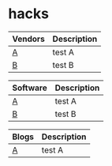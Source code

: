# hacks

Vendors| Description
---- | ----
[A](https://www.google.com) 			| test A
[B](https://www.apple.com)				| test B


Software| Description
---- | ----
[A](https://www.google.com) 			| test A
[B](https://www.apple.com)				| test B

Blogs| Description
---- | ----
[A](https://www.google.com) 			| test A
